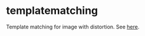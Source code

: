 # templatematching
Template matching for image with distortion.
See [here](https://github.com/giangTPham/templatematching/blob/main/Template%20Matching%20with%20Distortion%20using%20Cirafeti%20Algorithm.ipynb).
